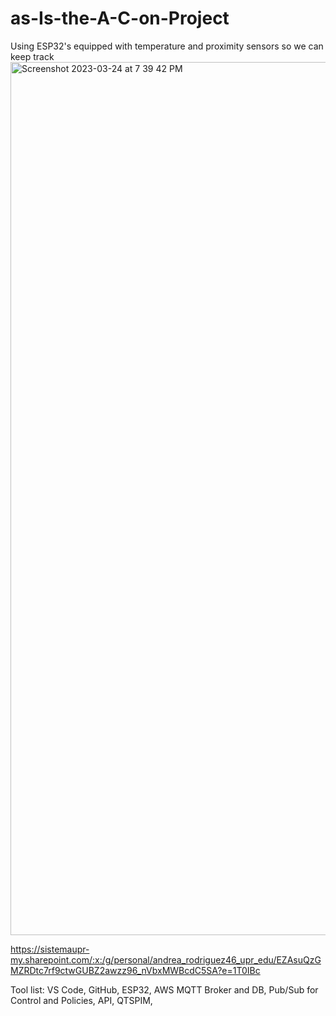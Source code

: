 # as-Is-the-A-C-on-Project
Using ESP32's equipped with temperature and proximity sensors so we can keep track 
<img width="1397" alt="Screenshot 2023-03-24 at 7 39 42 PM" src="https://user-images.githubusercontent.com/92095819/227664028-3fd04da7-3e7e-4176-a01b-d5492852942a.png">

https://sistemaupr-my.sharepoint.com/:x:/g/personal/andrea_rodriguez46_upr_edu/EZAsuQzGMZRDtc7rf9ctwGUBZ2awzz96_nVbxMWBcdC5SA?e=1T0IBc


Tool list:
  VS Code,
  GitHub,
  ESP32,
  AWS MQTT Broker and DB,
  Pub/Sub for Control and Policies,
  API,
  QTSPIM,
